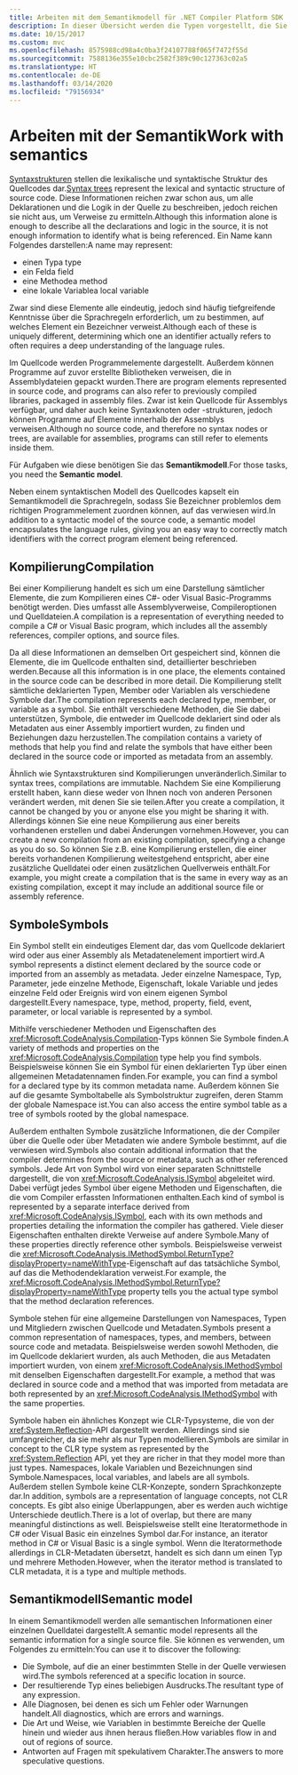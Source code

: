 ```yaml
---
title: Arbeiten mit dem Semantikmodell für .NET Compiler Platform SDK
description: In dieser Übersicht werden die Typen vorgestellt, die Sie zum Verstehen und Bearbeiten von Semantikmodellen Ihres Codes verwenden.
ms.date: 10/15/2017
ms.custom: mvc
ms.openlocfilehash: 8575988cd98a4c0ba3f24107788f065f7472f55d
ms.sourcegitcommit: 7588136e355e10cbc2582f389c90c127363c02a5
ms.translationtype: HT
ms.contentlocale: de-DE
ms.lasthandoff: 03/14/2020
ms.locfileid: "79156934"
---
```

# <a name="work-with-semantics"></a><span data-ttu-id="c2be2-103">Arbeiten mit der Semantik</span><span class="sxs-lookup"><span data-stu-id="c2be2-103">Work with semantics</span></span>

<span data-ttu-id="c2be2-104">[Syntaxstrukturen](work-with-syntax.md) stellen die lexikalische und syntaktische Struktur des Quellcodes dar.</span><span class="sxs-lookup"><span data-stu-id="c2be2-104">[Syntax trees](work-with-syntax.md) represent the lexical and syntactic structure of source code.</span></span> <span data-ttu-id="c2be2-105">Diese Informationen reichen zwar schon aus, um alle Deklarationen und die Logik in der Quelle zu beschreiben, jedoch reichen sie nicht aus, um Verweise zu ermitteln.</span><span class="sxs-lookup"><span data-stu-id="c2be2-105">Although this information alone is enough to describe all the declarations and logic in the source, it is not enough information to identify what is being referenced.</span></span> <span data-ttu-id="c2be2-106">Ein Name kann Folgendes darstellen:</span><span class="sxs-lookup"><span data-stu-id="c2be2-106">A name may represent:</span></span>

- <span data-ttu-id="c2be2-107">einen Typ</span><span class="sxs-lookup"><span data-stu-id="c2be2-107">a type</span></span>
- <span data-ttu-id="c2be2-108">ein Feld</span><span class="sxs-lookup"><span data-stu-id="c2be2-108">a field</span></span>
- <span data-ttu-id="c2be2-109">eine Methode</span><span class="sxs-lookup"><span data-stu-id="c2be2-109">a method</span></span>
- <span data-ttu-id="c2be2-110">eine lokale Variable</span><span class="sxs-lookup"><span data-stu-id="c2be2-110">a local variable</span></span>

<span data-ttu-id="c2be2-111">Zwar sind diese Elemente alle eindeutig, jedoch sind häufig tiefgreifende Kenntnisse über die Sprachregeln erforderlich, um zu bestimmen, auf welches Element ein Bezeichner verweist.</span><span class="sxs-lookup"><span data-stu-id="c2be2-111">Although each of these is uniquely different, determining which one an identifier actually refers to often requires a deep understanding of the language rules.</span></span>

<span data-ttu-id="c2be2-112">Im Quellcode werden Programmelemente dargestellt. Außerdem können Programme auf zuvor erstellte Bibliotheken verweisen, die in Assemblydateien gepackt wurden.</span><span class="sxs-lookup"><span data-stu-id="c2be2-112">There are program elements represented in source code, and programs can also refer to previously compiled libraries, packaged in assembly files.</span></span> <span data-ttu-id="c2be2-113">Zwar ist kein Quellcode für Assemblys verfügbar, und daher auch keine Syntaxknoten oder -strukturen, jedoch können Programme auf Elemente innerhalb der Assemblys verweisen.</span><span class="sxs-lookup"><span data-stu-id="c2be2-113">Although no source code, and therefore no syntax nodes or trees, are available for assemblies, programs can still refer to elements inside them.</span></span>

<span data-ttu-id="c2be2-114">Für Aufgaben wie diese benötigen Sie das **Semantikmodell**.</span><span class="sxs-lookup"><span data-stu-id="c2be2-114">For those tasks, you need the **Semantic model**.</span></span>

<span data-ttu-id="c2be2-115">Neben einem syntaktischen Modell des Quellcodes kapselt ein Semantikmodell die Sprachregeln, sodass Sie Bezeichner problemlos dem richtigen Programmelement zuordnen können, auf das verwiesen wird.</span><span class="sxs-lookup"><span data-stu-id="c2be2-115">In addition to a syntactic model of the source code, a semantic model encapsulates the language rules, giving you an easy way to correctly match identifiers with the correct program element being referenced.</span></span>

## <a name="compilation"></a><span data-ttu-id="c2be2-116">Kompilierung</span><span class="sxs-lookup"><span data-stu-id="c2be2-116">Compilation</span></span>

<span data-ttu-id="c2be2-117">Bei einer Kompilierung handelt es sich um eine Darstellung sämtlicher Elemente, die zum Kompilieren eines C#- oder Visual Basic-Programms benötigt werden. Dies umfasst alle Assemblyverweise, Compileroptionen und Quelldateien.</span><span class="sxs-lookup"><span data-stu-id="c2be2-117">A compilation is a representation of everything needed to compile a C# or Visual Basic program, which includes all the assembly references, compiler options, and source files.</span></span>

<span data-ttu-id="c2be2-118">Da all diese Informationen an demselben Ort gespeichert sind, können die Elemente, die im Quellcode enthalten sind, detaillierter beschrieben werden.</span><span class="sxs-lookup"><span data-stu-id="c2be2-118">Because all this information is in one place, the elements contained in the source code can be described in more detail.</span></span> <span data-ttu-id="c2be2-119">Die Kompilierung stellt sämtliche deklarierten Typen, Member oder Variablen als verschiedene Symbole dar.</span><span class="sxs-lookup"><span data-stu-id="c2be2-119">The compilation represents each declared type, member, or variable as a symbol.</span></span> <span data-ttu-id="c2be2-120">Sie enthält verschiedene Methoden, die Sie dabei unterstützen, Symbole, die entweder im Quellcode deklariert sind oder als Metadaten aus einer Assembly importiert wurden, zu finden und Beziehungen dazu herzustellen.</span><span class="sxs-lookup"><span data-stu-id="c2be2-120">The compilation contains a variety of methods that help you find and relate the symbols that have either been declared in the source code or imported as metadata from an assembly.</span></span>

<span data-ttu-id="c2be2-121">Ähnlich wie Syntaxstrukturen sind Kompilierungen unveränderlich.</span><span class="sxs-lookup"><span data-stu-id="c2be2-121">Similar to syntax trees, compilations are immutable.</span></span> <span data-ttu-id="c2be2-122">Nachdem Sie eine Kompilierung erstellt haben, kann diese weder von Ihnen noch von anderen Personen verändert werden, mit denen Sie sie teilen.</span><span class="sxs-lookup"><span data-stu-id="c2be2-122">After you create a compilation, it cannot be changed by you or anyone else you might be sharing it with.</span></span> <span data-ttu-id="c2be2-123">Allerdings können Sie eine neue Kompilierung aus einer bereits vorhandenen erstellen und dabei Änderungen vornehmen.</span><span class="sxs-lookup"><span data-stu-id="c2be2-123">However, you can create a new compilation from an existing compilation, specifying a change as you do so.</span></span> <span data-ttu-id="c2be2-124">So können Sie z.B. eine Kompilierung erstellen, die einer bereits vorhandenen Kompilierung weitestgehend entspricht, aber eine zusätzliche Quelldatei oder einen zusätzlichen Quellverweis enthält.</span><span class="sxs-lookup"><span data-stu-id="c2be2-124">For example, you might create a compilation that is the same in every way as an existing compilation, except it may include an additional source file or assembly reference.</span></span>

## <a name="symbols"></a><span data-ttu-id="c2be2-125">Symbole</span><span class="sxs-lookup"><span data-stu-id="c2be2-125">Symbols</span></span>

<span data-ttu-id="c2be2-126">Ein Symbol stellt ein eindeutiges Element dar, das vom Quellcode deklariert wird oder aus einer Assembly als Metadatenelement importiert wird.</span><span class="sxs-lookup"><span data-stu-id="c2be2-126">A symbol represents a distinct element declared by the source code or imported from an assembly as metadata.</span></span> <span data-ttu-id="c2be2-127">Jeder einzelne Namespace, Typ, Parameter, jede einzelne Methode, Eigenschaft, lokale Variable und jedes einzelne Feld oder Ereignis wird von einem eigenen Symbol dargestellt.</span><span class="sxs-lookup"><span data-stu-id="c2be2-127">Every namespace, type, method, property, field, event, parameter, or local variable is represented by a symbol.</span></span>

<span data-ttu-id="c2be2-128">Mithilfe verschiedener Methoden und Eigenschaften des <xref:Microsoft.CodeAnalysis.Compilation>-Typs können Sie Symbole finden.</span><span class="sxs-lookup"><span data-stu-id="c2be2-128">A variety of methods and properties on the <xref:Microsoft.CodeAnalysis.Compilation> type help you find symbols.</span></span> <span data-ttu-id="c2be2-129">Beispielsweise können Sie ein Symbol für einen deklarierten Typ über einen allgemeinen Metadatennamen finden.</span><span class="sxs-lookup"><span data-stu-id="c2be2-129">For example, you can find a symbol for a declared type by its common metadata name.</span></span> <span data-ttu-id="c2be2-130">Außerdem können Sie auf die gesamte Symboltabelle als Symbolstruktur zugreifen, deren Stamm der globale Namespace ist.</span><span class="sxs-lookup"><span data-stu-id="c2be2-130">You can also access the entire symbol table as a tree of symbols rooted by the global namespace.</span></span>

<span data-ttu-id="c2be2-131">Außerdem enthalten Symbole zusätzliche Informationen, die der Compiler über die Quelle oder über Metadaten wie andere Symbole bestimmt, auf die verwiesen wird.</span><span class="sxs-lookup"><span data-stu-id="c2be2-131">Symbols also contain additional information that the compiler determines from the source or metadata, such as other referenced symbols.</span></span> <span data-ttu-id="c2be2-132">Jede Art von Symbol wird von einer separaten Schnittstelle dargestellt, die von <xref:Microsoft.CodeAnalysis.ISymbol> abgeleitet wird. Dabei verfügt jedes Symbol über eigene Methoden und Eigenschaften, die die vom Compiler erfassten Informationen enthalten.</span><span class="sxs-lookup"><span data-stu-id="c2be2-132">Each kind of symbol is represented by a separate interface derived from <xref:Microsoft.CodeAnalysis.ISymbol>, each with its own methods and properties detailing the information the compiler has gathered.</span></span> <span data-ttu-id="c2be2-133">Viele dieser Eigenschaften enthalten direkte Verweise auf andere Symbole.</span><span class="sxs-lookup"><span data-stu-id="c2be2-133">Many of these properties directly reference other symbols.</span></span> <span data-ttu-id="c2be2-134">Beispielsweise verweist die <xref:Microsoft.CodeAnalysis.IMethodSymbol.ReturnType?displayProperty=nameWithType>-Eigenschaft auf das tatsächliche Symbol, auf das die Methodendeklaration verweist.</span><span class="sxs-lookup"><span data-stu-id="c2be2-134">For example, the <xref:Microsoft.CodeAnalysis.IMethodSymbol.ReturnType?displayProperty=nameWithType> property tells you the actual type symbol that the method declaration references.</span></span>

<span data-ttu-id="c2be2-135">Symbole stehen für eine allgemeine Darstellungen von Namespaces, Typen und Mitgliedern zwischen Quellcode und Metadaten.</span><span class="sxs-lookup"><span data-stu-id="c2be2-135">Symbols present a common representation of namespaces, types, and members, between source code and metadata.</span></span> <span data-ttu-id="c2be2-136">Beispielsweise werden sowohl Methoden, die im Quellcode deklariert wurden, als auch Methoden, die aus Metadaten importiert wurden, von einem <xref:Microsoft.CodeAnalysis.IMethodSymbol> mit denselben Eigenschaften dargestellt.</span><span class="sxs-lookup"><span data-stu-id="c2be2-136">For example, a method that was declared in source code and a method that was imported from metadata are both represented by an <xref:Microsoft.CodeAnalysis.IMethodSymbol> with the same properties.</span></span>

<span data-ttu-id="c2be2-137">Symbole haben ein ähnliches Konzept wie CLR-Typsysteme, die von der <xref:System.Reflection>-API dargestellt werden. Allerdings sind sie umfangreicher, da sie mehr als nur Typen modellieren.</span><span class="sxs-lookup"><span data-stu-id="c2be2-137">Symbols are similar in concept to the CLR type system as represented by the <xref:System.Reflection> API, yet they are richer in that they model more than just types.</span></span> <span data-ttu-id="c2be2-138">Namespaces, lokale Variablen und Bezeichnungen sind Symbole.</span><span class="sxs-lookup"><span data-stu-id="c2be2-138">Namespaces, local variables, and labels are all symbols.</span></span> <span data-ttu-id="c2be2-139">Außerdem stellen Symbole keine CLR-Konzepte, sondern Sprachkonzepte dar.</span><span class="sxs-lookup"><span data-stu-id="c2be2-139">In addition, symbols are a representation of language concepts, not CLR concepts.</span></span> <span data-ttu-id="c2be2-140">Es gibt also einige Überlappungen, aber es werden auch wichtige Unterschiede deutlich.</span><span class="sxs-lookup"><span data-stu-id="c2be2-140">There is a lot of overlap, but there are many meaningful distinctions as well.</span></span> <span data-ttu-id="c2be2-141">Beispielsweise stellt eine Iteratormethode in C# oder Visual Basic ein einzelnes Symbol dar.</span><span class="sxs-lookup"><span data-stu-id="c2be2-141">For instance, an iterator method in C# or Visual Basic is a single symbol.</span></span> <span data-ttu-id="c2be2-142">Wenn die Iteratormethode allerdings in CLR-Metadaten übersetzt, handelt es sich dann um einen Typ und mehrere Methoden.</span><span class="sxs-lookup"><span data-stu-id="c2be2-142">However, when the iterator method is translated to CLR metadata, it is a type and multiple methods.</span></span>

## <a name="semantic-model"></a><span data-ttu-id="c2be2-143">Semantikmodell</span><span class="sxs-lookup"><span data-stu-id="c2be2-143">Semantic model</span></span>

<span data-ttu-id="c2be2-144">In einem Semantikmodell werden alle semantischen Informationen einer einzelnen Quelldatei dargestellt.</span><span class="sxs-lookup"><span data-stu-id="c2be2-144">A semantic model represents all the semantic information for a single source file.</span></span> <span data-ttu-id="c2be2-145">Sie können es verwenden, um Folgendes zu ermitteln:</span><span class="sxs-lookup"><span data-stu-id="c2be2-145">You can use it to discover the following:</span></span>

- <span data-ttu-id="c2be2-146">Die Symbole, auf die an einer bestimmten Stelle in der Quelle verwiesen wird.</span><span class="sxs-lookup"><span data-stu-id="c2be2-146">The symbols referenced at a specific location in source.</span></span>
- <span data-ttu-id="c2be2-147">Der resultierende Typ eines beliebigen Ausdrucks.</span><span class="sxs-lookup"><span data-stu-id="c2be2-147">The resultant type of any expression.</span></span>
- <span data-ttu-id="c2be2-148">Alle Diagnosen, bei denen es sich um Fehler oder Warnungen handelt.</span><span class="sxs-lookup"><span data-stu-id="c2be2-148">All diagnostics, which are errors and warnings.</span></span>
- <span data-ttu-id="c2be2-149">Die Art und Weise, wie Variablen in bestimmte Bereiche der Quelle hinein und wieder aus ihnen heraus fließen.</span><span class="sxs-lookup"><span data-stu-id="c2be2-149">How variables flow in and out of regions of source.</span></span>
- <span data-ttu-id="c2be2-150">Antworten auf Fragen mit spekulativem Charakter.</span><span class="sxs-lookup"><span data-stu-id="c2be2-150">The answers to more speculative questions.</span></span>
